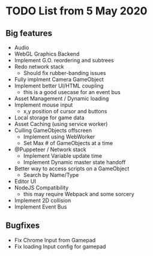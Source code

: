 # TODO List from 5 May 2020

## Big features
- Audio
- WebGL Graphics Backend
- Implement G.O. reordering and subtrees
- Redo network stack
    - Should fix rubber-banding issues
- Fully implment Camera GameObject
- Implement better UI/HTML coupling
    - this is a good usecase for an event bus
- Asset Management / Dynamic loading
- Implement mouse input
    - x,y position of cursor and buttons
- Local storage for game data
- Asset Caching (using service worker)
- Culling GameObjects offscreen
    - Implement using WebWorker
    - Set Max # of GameObjects at a time
- @Puppeteer / Network stack
    - Implement Variable update time
    - Implement Dynamic master state handoff
- Better way to access scripts on a GameObject
    - Search by Name/Type
- Editor UI
- NodeJS Compatibility
    - this may require Webpack and some sorcery
- Implement 2D collision
- Implement Event Bus

## Bugfixes
- Fix Chrome Input from Gamepad
- Fix loading Input config for gamepad

